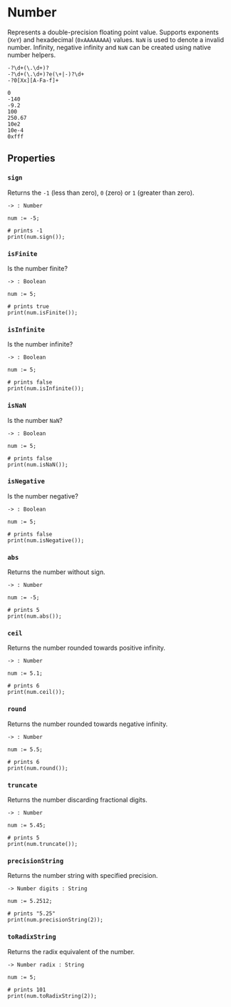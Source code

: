 # Number

Represents a double-precision floating point value. Supports exponents (`XeY`) and hexadecimal (`0xAAAAAAAA`) values. `NaN` is used to denote a invalid number. Infinity, negative infinity and `NaN` can be created using native number helpers.

```title="Syntax (RegExp)"
-?\d+(\.\d+)?
-?\d+(\.\d+)?e(\+|-)?\d+
-?0[Xx][A-Fa-f]+
```

```title="Example"
0
-140
-9.2
100
250.67
10e2
10e-4
0xfff
```

## Properties

### `sign`

Returns the `-1` (less than zero), `0` (zero) or `1` (greater than zero).

```title="Signature"
-> : Number
```

```title="Example"
num := -5;

# prints -1
print(num.sign());
```

### `isFinite`

Is the number finite?

```title="Signature"
-> : Boolean
```

```title="Example"
num := 5;

# prints true
print(num.isFinite());
```

### `isInfinite`

Is the number infinite?

```title="Signature"
-> : Boolean
```

```title="Example"
num := 5;

# prints false
print(num.isInfinite());
```

### `isNaN`

Is the number `NaN`?

```title="Signature"
-> : Boolean
```

```title="Example"
num := 5;

# prints false
print(num.isNaN());
```

### `isNegative`

Is the number negative?

```title="Signature"
-> : Boolean
```

```title="Example"
num := 5;

# prints false
print(num.isNegative());
```

### `abs`

Returns the number without sign.

```title="Signature"
-> : Number
```

```title="Example"
num := -5;

# prints 5
print(num.abs());
```

### `ceil`

Returns the number rounded towards positive infinity.

```title="Signature"
-> : Number
```

```title="Example"
num := 5.1;

# prints 6
print(num.ceil());
```

### `round`

Returns the number rounded towards negative infinity.

```title="Signature"
-> : Number
```

```title="Example"
num := 5.5;

# prints 6
print(num.round());
```

### `truncate`

Returns the number discarding fractional digits.

```title="Signature"
-> : Number
```

```title="Example"
num := 5.45;

# prints 5
print(num.truncate());
```

### `precisionString`

Returns the number string with specified precision.

```title="Signature"
-> Number digits : String
```

```title="Example"
num := 5.2512;

# prints "5.25"
print(num.precisionString(2));
```

### `toRadixString`

Returns the radix equivalent of the number.

```title="Signature"
-> Number radix : String
```

```title="Example"
num := 5;

# prints 101
print(num.toRadixString(2));
```
